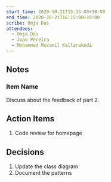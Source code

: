 ```yaml
---
start_time: 2020-10-21T15:15:00+10:00
end_time: 2020-10-21T16:15:00+10:00
scribe: Omja Das
attendees:
  - Omja Das
  - Joao Pereira
  - Mohammed Muzamil Kallarakodi
---
```


## Notes

### Item Name

Discuss about the feedback of part 2.

## Action Items

1. Code review for homepage

## Decisions

1. Update the class diagram
2. Document the patterns
